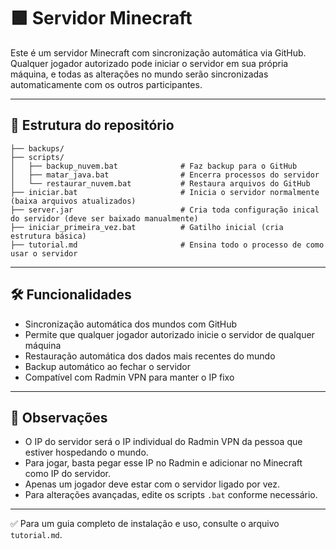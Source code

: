 # 🟩 Servidor Minecraft

Este é um servidor Minecraft com sincronização automática via GitHub. Qualquer jogador autorizado pode iniciar o servidor em sua própria máquina, e todas as alterações no mundo serão sincronizadas automaticamente com os outros participantes.

---

## 📁 Estrutura do repositório

```
├── backups/
├── scripts/
│   ├── backup_nuvem.bat              # Faz backup para o GitHub
│   ├── matar_java.bat                # Encerra processos do servidor
│   └── restaurar_nuvem.bat           # Restaura arquivos do GitHub
├── iniciar.bat                       # Inicia o servidor normalmente (baixa arquivos atualizados)
├── server.jar                        # Cria toda configuração inical do servidor (deve ser baixado manualmente)
├── iniciar_primeira_vez.bat          # Gatilho inicial (cria estrutura básica)
├── tutorial.md                       # Ensina todo o processo de como usar o servidor  
```

---

## 🛠️ Funcionalidades

- Sincronização automática dos mundos com GitHub
- Permite que qualquer jogador autorizado inicie o servidor de qualquer máquina
- Restauração automática dos dados mais recentes do mundo
- Backup automático ao fechar o servidor
- Compatível com Radmin VPN para manter o IP fixo

---

## 📎 Observações

- O IP do servidor será o IP individual do Radmin VPN da pessoa que estiver hospedando o mundo.
- Para jogar, basta pegar esse IP no Radmin e adicionar no Minecraft como IP do servidor.
- Apenas um jogador deve estar com o servidor ligado por vez.
- Para alterações avançadas, edite os scripts `.bat` conforme necessário.

---

✅ Para um guia completo de instalação e uso, consulte o arquivo `tutorial.md`.
